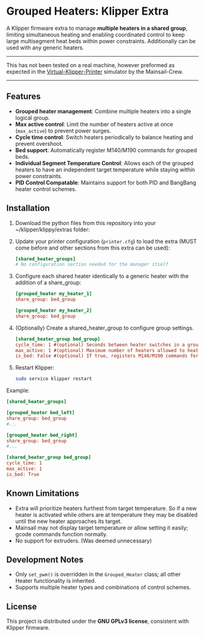 # Grouped Heaters: Klipper Extra

A Klipper firmware extra to manage **multiple heaters in a shared group**, limiting simultaneous heating and enabling coordinated control to keep large multisegment heat beds within power constraints. Additionally can be used with any generic heaters.

---

This has not been tested on a real machine, however preformed as expected in the [Virtual-Klipper-Printer](https://github.com/mainsail-crew/virtual-klipper-printer) simulator by the Mainsail-Crew.

---

## Features

- **Grouped heater management**: Combine multiple heaters into a single logical group.  
- **Max active control**: Limit the number of heaters active at once (`max_active`) to prevent power surges.  
- **Cycle time control**: Switch heaters periodically to balance heating and prevent overshoot.  
- **Bed support**: Automatically register M140/M190 commands for grouped beds.
- **Individual Segment Temperature Control**: Allows each of the grouped heaters to have an independent target temperature while staying within power constraints.
- **PID Control Compatable**: Maintains support for both PID and BangBang heater control schemes.

## Installation

1. Download the python files from this repository into your ~/klipper/klippy/extras folder:  
2. Update your printer configuration (`printer.cfg`) to load the extra (MUST come before and other sections from this extra can be used):

   ```ini
   [shared_heater_groups]
   # No configuration section needed for the manager itself
   ```

3. Configure each shared heater identically to a generic heater with the addition of a share_group:  

   ```ini
   [grouped_heater my_heater_1]
   share_group: bed_group

   [grouped_heater my_heater_2]
   share_group: bed_group
   ```

4. (Optionally) Create a shared_heater_group to configure group settings.

   ```ini
   [shared_heater_group bed_group]
   cycle_time: 1 #(optional) Seconds between heater switches in a group. Default: `1.0`.  
   max_active: 1 #(optional) Maximum number of heaters allowed to heat simultaneously. Default: `1`.
   is_bed: False #(optional) If true, registers M140/M190 commands for the group. (Can not have a seprate heatbed in configuration) 
   ```

5. Restart Klipper:

   ```bash
   sudo service klipper restart
   ```

Example:  

```ini
[shared_heater_groups]

[grouped_heater bed_left]
share_group: bed_group
#...

[grouped_heater bed_right]
share_group: bed_group
#...

[shared_heater_group bed_group]
cycle_time: 1
max_active: 1
is_bed: True 
```

## Known Limitations

- Extra will prioritize heaters furthest from target temperature. So if a new heater is activated while others are at temperature they may be disabled until the new heater approaches its target.
- Mainsail may not display target temperature or allow setting it easily; gcode commands function normally.
- No support for extruders. (Was deemed unnecessary)

## Development Notes

- Only `set_pwm()` is overridden in the `Grouped_Heater` class; all other Heater functionality is inherited.
- Supports multiple heater types and combinations of control schemes.

## License

This project is distributed under the **GNU GPLv3 license**, consistent with Klipper firmware.
